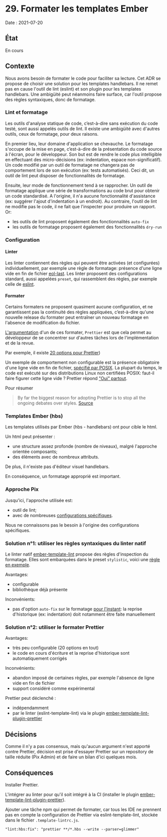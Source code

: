# 29. Formater les templates Ember

Date : 2021-07-20

## État

En cours

## Contexte
Nous avons besoin de formater le code pour faciliter sa lecture.
Cet ADR se propose de choisir une solution pour les templates handlebars.
Il ne remet pas en cause l'outil de lint (eslint) et son plugin pour les templates handlebars.
Une ambigüité peut néanmoins faire surface, car l'outil propose des règles syntaxiques, donc de formatage.

### Lint et formatage
Les outils d'analyse statique de code, c’est-à-dire sans exécution du code testé, sont aussi appelés outils de lint.
Il existe une ambigüité avec d'autres outils, ceux de formatage, pour deux raisons.  

En premier lieu, leur domaine d'application se chevauche.
Le formatage s'occupe de la mise en page, c’est-à-dire de la présentation du code source à l'écran, pour le développeur.
Son but est de rendre le code plus intelligible en effectuant des micro-décisions (ex: indentation, espace non-significatif).
Un code modifié par un outil de formatage ne changera pas de comportement lors de son exécution (ex: tests 
automatisés). Ceci dit, un outil de lint peut disposer de fonctionnalités de formatage.

Ensuite, leur mode de fonctionnement tend à se rapprocher.
Un outil de formatage applique une série de transformations au code brut pour obtenir un code standardisé.
A l'origine, il n'a aucune fonctionnalité d'assistance (ex: suggérer l'ajout d'indentation à un endroit).
Au contraire, l'outil de lint ne modifie pas le code, il ne fait que l'inspecter pour produire un rapport.
Or:
- les outils de lint proposent également des fonctionnalités `auto-fix`
- les outils de formatage proposent également des fonctionnalités `dry-run`

### Configuration

#### Linter
Les linter contiennent des règles qui peuvent être activées (et configurées) individuellement, par exemple 
une règle de formatage: présence d'une ligne vide en fin de fichier [eol-last](https://eslint.org/docs/rules/eol-last).
Les linter proposent des configurations standard, aussi appelées `preset`, qui rassemblent des règles, par exemple celle 
de [eslint](https://github.com/eslint/eslint/blob/master/conf/eslint-recommended.js). 

#### Formater

Certains formaters ne proposent quasiment aucune configuration, et ne garantissent pas la continuité des 
règles appliquées, c’est-à-dire qu'une nouvelle release du formater peut entraîner un nouveau formatage
en l'absence de modification du fichier.

[L'argumentation](https://prettier.io/docs/en/why-prettier.html) d'un de ces formater, `Prettier` est que cela
permet au développeur de se concentrer sur d'autres tâches lors de l'implémentation et de la revue.

Par exemple, il existe [20 options pour Prettier](https://prettier.io/docs/en/options.html#end-of-line))

Un exemple de comportement non configurable est la présence obligatoire d'une ligne vide en fin de fichier,
[spécifié par POSIX](https://stackoverflow.com/questions/729692/why-should-text-files-end-with-a-newline/729795).
La plupart du temps, le code est exécuté sur des distributions Linux non certifiées POSIX: faut-il faire figurer
cette ligne vide ? Prettier répond ["Oui" partout](https://github.com/prettier/prettier/issues/6360).

Pour résumer
> By far the biggest reason for adopting Prettier is to stop all the ongoing debates over styles.
[Source](https://prettier.io/docs/en/option-philosophy.html)

### Templates Ember (hbs)

Les templates utilisés par Ember (hbs - handlebars) ont pour cible le html.

Un html peut présenter :
- une structure assez profonde (nombre de niveaux), malgré l'approche orientée composants;
- des éléments avec de nombreux attributs.

De plus, il n'existe pas d'éditeur visuel handlebars. 

En conséquence, un formatage approprié est important. 

### Approche Pix
Jusqu'ici, l'approche utilisée est:
- outil de lint;
- avec de nombreuses [configurations spécifiques](../../.eslintrc.yaml).

Nous ne connaissons pas le besoin à l'origine des configurations spécifiques.


### Solution n°1: utiliser les règles syntaxiques du linter natif
Le linter natif [ember-template-lint](https://github.com/ember-template-lint) propose des règles d'inspection du 
formatage. Elles sont embarquées dans le preset `stylistic`, voici une [règle en exemple](https://github.com/ember-template-lint/ember-template-lint/blob/master/docs/rule/linebreak-style.md).

Avantages:
- configurable
- bibliothèque déjà présente

Inconvénients:
- pas d'option `auto-fix` sur le formatage [pour l'instant](https://github.com/ember-template-lint/ember-template-lint/issues/1180): la reprise d'historique (ex: indentation) doit notamment être faite manuellement

### Solution n°2: utiliser le formater Prettier
Avantages:
- très peu configurable (20 options en tout)
- le code en cours d'écriture et la reprise d'historique sont automatiquement corrigés

Inconvénients:
- abandon imposé de certaines règles, par exemple l'absence de ligne vide en fin de fichier
- support considéré comme expérimental

Prettier peut déclenché :
- indépendamment
- par le linter (eslint-template-lint) via le plugin [ember-template-lint-plugin-prettier](https://github.com/ember-template-lint/ember-template-lint-plugin-prettier)

## Décisions

Comme il n'y a pas consensus, mais qu'aucun argument n'est apporté contre Prettier,
décision est prise d'essayer Prettier sur un repository de taille réduite (Pix Admin)
et de faire un bilan d'ici quelques mois.

## Conséquences

Installer Prettier.

L'intégrer au linter pour qu'il soit intégré à la CI (installer le plugin [ember-template-lint-plugin-prettier](https://github.com/ember-template-lint/ember-template-lint-plugin-prettier)).

Ajouter une tâche npm qui permet de formater, car tous les IDE ne prennent pas en compte la configuration de
Prettier via eslint-template-lint, stockée dans le fichier `.template-lintrc.js`.

`"lint:hbs:fix": "prettier **/*.hbs --write --parser=glimmer"`

